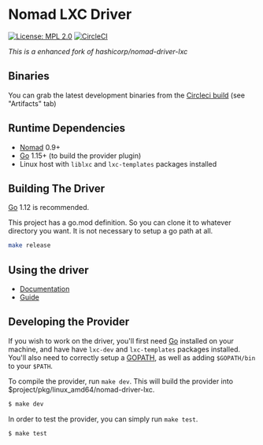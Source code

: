 Nomad LXC Driver
==================

[![License: MPL 2.0](https://img.shields.io/badge/License-MPL%202.0-brightgreen.svg)](https://opensource.org/licenses/MPL-2.0) 
[![CircleCI](https://circleci.com/gh/pascomnet/nomad-driver-lxc.svg?style=shield)](https://circleci.com/gh/pascomnet/nomad-driver-lxc)

*This is a enhanced fork of hashicorp/nomad-driver-lxc*

Binaries
------------

You can grab the latest development binaries from the [Circleci build](https://circleci.com/gh/pascomnet/nomad-driver-lxc) (see "Artifacts" tab)

Runtime Dependencies
------------

- [Nomad](https://www.nomadproject.io/downloads.html) 0.9+
- [Go](https://golang.org/doc/install) 1.15+ (to build the provider plugin)
- Linux host with `liblxc` and `lxc-templates` packages installed

Building The Driver
---------------------

[Go](https://golang.org/doc/install) 1.12 is recommended.

This project has a go.mod definition. So you can clone it to whatever directory you want.
It is not necessary to setup a go path at all.

```sh
make release
```

Using the driver
----------------------

- [Documentation](https://www.nomadproject.io/docs/drivers/external/lxc.html)
- [Guide](https://www.nomadproject.io/guides/external/lxc.html)

Developing the Provider
---------------------------

If you wish to work on the driver, you'll first need [Go](http://www.golang.org) installed on your machine, and have have `lxc-dev` and `lxc-templates` packages installed. You'll also need to correctly setup a [GOPATH](http://golang.org/doc/code.html#GOPATH), as well as adding `$GOPATH/bin` to your `$PATH`.

To compile the provider, run `make dev`. This will build the provider into $project/pkg/linux_amd64/nomad-driver-lxc.

```sh
$ make dev
```

In order to test the provider, you can simply run `make test`.

```sh
$ make test
```
